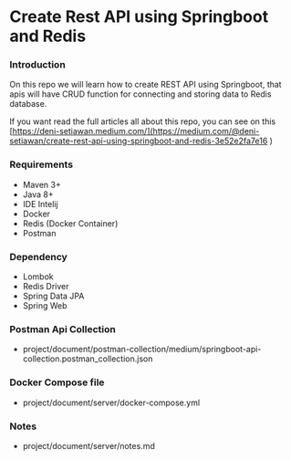 # Create Rest API using Springboot and Redis

### Introduction
On this repo we will learn how to create REST API using Springboot, 
that apis will have CRUD function for connecting and storing data to Redis database. 

If you want read the full articles all about this repo, 
you can see on this [https://deni-setiawan.medium.com/](https://medium.com/@deni-setiawan/create-rest-api-using-springboot-and-redis-3e52e2fa7e16 )

### Requirements
- Maven 3+
- Java 8+
- IDE Intelij
- Docker
- Redis (Docker Container)
- Postman 

### Dependency
- Lombok
- Redis Driver
- Spring Data JPA
- Spring Web

### Postman Api Collection
- project/document/postman-collection/medium/springboot-api-collection.postman_collection.json

### Docker Compose file
- project/document/server/docker-compose.yml

### Notes
- project/document/server/notes.md




